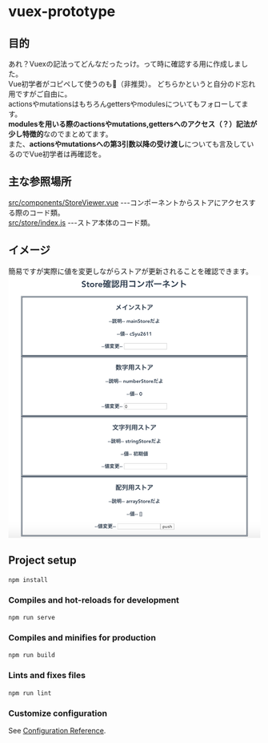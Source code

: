 # vuex-prototype

## 目的
あれ？Vuexの記法ってどんなだったっけ。って時に確認する用に作成しました。  
Vue初学者がコピペして使うのも🙆‍（非推奨）。
どちらかというと自分のド忘れ用ですがご自由に。  
actionsやmutationsはもちろんgettersやmodulesについてもフォローしてます。  
**modulesを用いる際のactionsやmutations,gettersへのアクセス（？）記法が少し特徴的**なのでまとめてます。  
また、**actionsやmutationsへの第3引数以降の受け渡し**についても言及しているのでVue初学者は再確認を。

## 主な参照場所
[src/components/StoreViewer.vue](https://github.com/cSyu2611/vuex-prototype/blob/master/src/components/StoreViewer.vue)
---コンポーネントからストアにアクセスする際のコード類。  
[src/store/index.js](https://github.com/cSyu2611/vuex-prototype/blob/master/src/store/index.js)
---ストア本体のコード類。

## イメージ
簡易ですが実際に値を変更しながらストアが更新されることを確認できます。
![イメージ](https://github.com/cSyu2611/vuex-prototype/blob/master/src/assets/ss.png)
## Project setup
```
npm install
```

### Compiles and hot-reloads for development
```
npm run serve
```

### Compiles and minifies for production
```
npm run build
```

### Lints and fixes files
```
npm run lint
```

### Customize configuration
See [Configuration Reference](https://cli.vuejs.org/config/).

